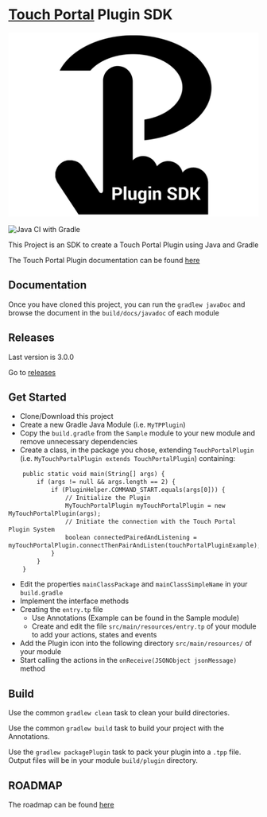 # [Touch Portal](https://www.touch-portal.com/) Plugin SDK

![Touch Portal Plugin SDK](https://raw.githubusercontent.com/ChristopheCVB/TouchPortalPluginSDK/master/resources/TP%20Plugin%20SDK%20Logo.png)

![Java CI with Gradle](https://github.com/ChristopheCVB/TouchPortalPluginSDK/workflows/Java%20CI%20with%20Gradle/badge.svg)

This Project is an SDK to create a Touch Portal Plugin using Java and Gradle

The Touch Portal Plugin documentation can be found [here](https://www.touch-portal.com/sdk)

## Documentation

Once you have cloned this project, you can run the `gradlew javaDoc` and browse the document in the `build/docs/javadoc` of each module

## Releases

Last version is 3.0.0

Go to [releases](https://github.com/ChristopheCVB/TouchPortalPluginSDK/releases)

## Get Started

- Clone/Download this project
- Create a new Gradle Java Module (i.e. `MyTPPlugin`)
- Copy the `build.gradle` from the `Sample` module to your new module and remove unnecessary dependencies
- Create a class, in the package you chose, extending `TouchPortalPlugin` (i.e. `MyTouchPortalPlugin extends TouchPortalPlugin`) containing:
```
    public static void main(String[] args) {
        if (args != null && args.length == 2) {
            if (PluginHelper.COMMAND_START.equals(args[0])) {
                // Initialize the Plugin
                MyTouchPortalPlugin myTouchPortalPlugin = new MyTouchPortalPlugin(args);
                // Initiate the connection with the Touch Portal Plugin System
                boolean connectedPairedAndListening = myTouchPortalPlugin.connectThenPairAndListen(touchPortalPluginExample);
            }
        }
    }
```
- Edit the properties `mainClassPackage` and `mainClassSimpleName` in your `build.gradle`
- Implement the interface methods
- Creating the `entry.tp` file
  - Use Annotations (Example can be found in the Sample module)
  - Create and edit the file `src/main/resources/entry.tp` of your module to add your actions, states and events
- Add the Plugin icon into the following directory `src/main/resources/` of your module
- Start calling the actions in the `onReceive(JSONObject jsonMessage)` method

## Build

Use the common `gradlew clean` task to clean your build directories.

Use the common `gradlew build` task to build your project with the Annotations.

Use the `gradlew packagePlugin` task to pack your plugin into a `.tpp` file. Output files will be in your module `build/plugin` directory.

## ROADMAP

The roadmap can be found [here](https://github.com/ChristopheCVB/TouchPortalPluginSDK/projects/1)
